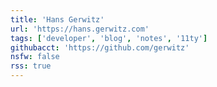 ```yaml
---
title: 'Hans Gerwitz'
url: 'https://hans.gerwitz.com'
tags: ['developer', 'blog', 'notes', '11ty']
githubacct: 'https://github.com/gerwitz'
nsfw: false
rss: true
---
```

